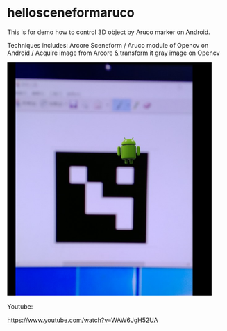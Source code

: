 # hellosceneformaruco

This is for demo how to control 3D object by Aruco marker on Android.

Techniques includes: Arcore Sceneform / Aruco module of Opencv on Android / Acquire image from Arcore & transform it gray image on Opencv

![image](https://raw.githubusercontent.com/qaplqq/hellosceneformaruco/master/arcoresceneformaruco.png)

Youtube: 

https://www.youtube.com/watch?v=WAW6JgH52UA
